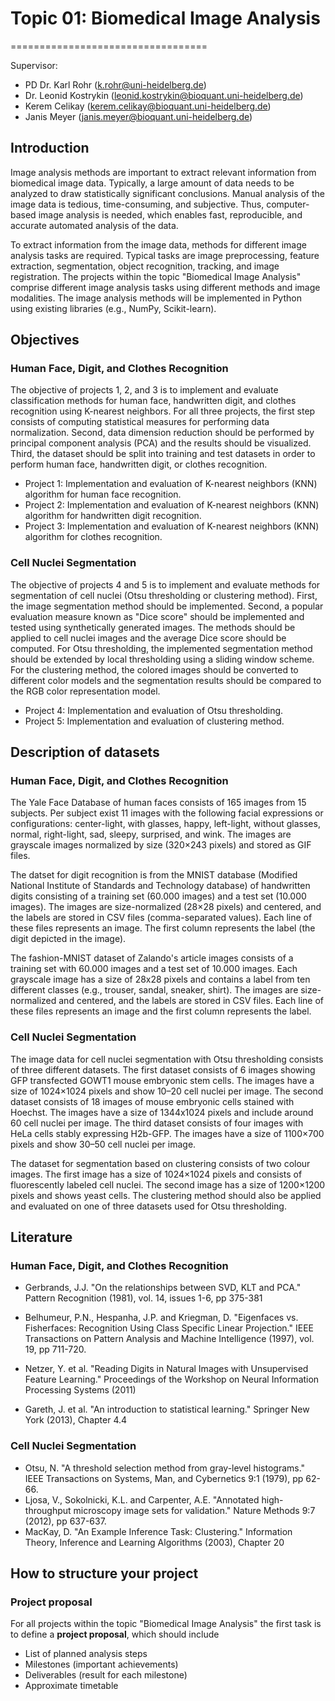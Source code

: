 # Topic 01: Biomedical Image Analysis
==================================



Supervisor: 

* PD Dr. Karl Rohr     (k.rohr@uni-heidelberg.de)
* Dr. Leonid Kostrykin (leonid.kostrykin@bioquant.uni-heidelberg.de)
* Kerem Celikay        (kerem.celikay@bioquant.uni-heidelberg.de)
* Janis Meyer          (janis.meyer@bioquant.uni-heidelberg.de)



## Introduction



Image analysis methods are important to extract relevant information from biomedical image data.
Typically, a large amount of data needs to be analyzed to draw statistically significant conclusions.
Manual analysis of the image data is tedious, time-consuming, and subjective.
Thus, computer-based image analysis is needed, which enables fast, reproducible, and accurate automated analysis of the data.

To extract information from the image data, methods for different image analysis tasks are required. Typical tasks are image preprocessing, feature extraction, segmentation, object recognition, tracking, and image registration. The projects within the topic "Biomedical Image Analysis" comprise different image analysis tasks using different methods and image modalities. The image analysis methods will be implemented in Python using existing libraries (e.g., NumPy, Scikit-learn). 



## Objectives

### Human Face, Digit, and Clothes Recognition

The objective of projects 1, 2, and 3 is to implement and evaluate classification methods for human face, handwritten digit, and clothes recognition using K-nearest neighbors. For all three projects, the first step consists of computing statistical measures for performing data normalization. Second, data dimension reduction should be performed by principal component analysis (PCA) and the results should be visualized. Third, the dataset should be split into training and test datasets in order to perform human face, handwritten digit, or clothes recognition.   

* Project 1: Implementation and evaluation of K-nearest neighbors (KNN) algorithm for human face recognition. 
* Project 2: Implementation and evaluation of K-nearest neighbors (KNN) algorithm for handwritten digit recognition. 
* Project 3: Implementation and evaluation of K-nearest neighbors (KNN) algorithm for clothes recognition. 

### Cell Nuclei Segmentation

The objective of projects 4 and 5 is to implement and evaluate methods for segmentation of cell nuclei (Otsu thresholding or clustering method). First, the image segmentation method should be implemented. Second, a popular evaluation measure known as "Dice score" should be implemented and tested using synthetically generated images. The methods should be applied to cell nuclei images and the average Dice score should be computed. For Otsu thresholding, the implemented segmentation method should be extended by local thresholding using a sliding window scheme. For the clustering method, the colored images should be converted to different color models and the segmentation results should be compared to the RGB color representation model.  

* Project 4: Implementation and evaluation of Otsu thresholding.
* Project 5: Implementation and evaluation of clustering method.  


## Description of datasets


### Human Face, Digit, and Clothes Recognition


The Yale Face Database of human faces consists of 165 images from 15 subjects. Per subject exist 11 images with the following facial expressions or configurations: center-light, with glasses, happy, left-light, without glasses, normal, right-light, sad, sleepy, surprised, and wink. The images are grayscale images normalized by size (320×243 pixels) and stored as GIF files.

The datset for digit recognition is from the MNIST database (Modified National Institute of Standards and Technology database) of handwritten digits consisting of a training set (60.000 images) and a test set (10.000 images). The images are size-normalized (28×28 pixels) and centered, and the labels are stored in CSV files (comma-separated values). Each line of these files represents an image. The first column represents the label (the digit depicted in the image).

The fashion-MNIST dataset of Zalando's article images consists of a training set with 60.000 images and a test set of 10.000 images. Each grayscale image has a size of 28x28 pixels and contains a label from ten different classes (e.g., trouser, sandal, sneaker, shirt). The images are size-normalized and centered, and the labels are stored in CSV files. Each line of these files represents an image and the first column represents the label. 

### Cell Nuclei Segmentation

The image data for cell nuclei segmentation with Otsu thresholding consists of three different datasets. The first dataset consists of 6 images showing GFP transfected GOWT1 mouse embryonic stem cells. The images have a size of 1024×1024 pixels and show 10–20 cell nuclei per image. The second dataset consists of 18 images of mouse embryonic cells stained with Hoechst. The images have a size of 1344x1024 pixels and include around 60 cell nuclei per image. The third dataset consists of four images with HeLa cells stably expressing H2b-GFP. The images have a size of 1100×700 pixels and show 30–50 cell nuclei per image.

 
The dataset for segmentation based on clustering consists of two colour images. The first image has a size of 1024×1024 pixels and consists of fluorescently labeled cell nuclei. The second image has a size of 1200×1200 pixels and shows yeast cells. The clustering method should also be applied and evaluated on one of three datasets used for Otsu thresholding.  

## Literature 



### Human Face, Digit, and Clothes Recognition

* Gerbrands, J.J. "On the relationships between SVD, KLT and PCA." Pattern Recognition (1981), vol. 14, issues 1-6, pp 375-381

* Belhumeur, P.N., Hespanha, J.P. and Kriegman, D. "Eigenfaces vs. Fisherfaces: Recognition Using Class Specific Linear Projection." IEEE Transactions on Pattern Analysis and Machine Intelligence (1997), vol. 19, pp 711-720.

* Netzer, Y. et al. "Reading Digits in Natural Images with Unsupervised Feature Learning." Proceedings of the Workshop on Neural Information Processing Systems (2011)

* Gareth, J. et al. "An introduction to statistical learning." Springer New York (2013), Chapter 4.4

### Cell Nuclei Segmentation

* Otsu, N. "A threshold selection method from gray-level histograms." IEEE Transactions on Systems, Man, and Cybernetics 9:1 (1979), pp 62-66.
* Ljosa, V., Sokolnicki, K.L. and Carpenter, A.E. "Annotated high-throughput microscopy image sets for validation." Nature Methods 9:7 (2012), pp 637-637.
* MacKay, D. "An Example Inference Task: Clustering." Information Theory, Inference and Learning Algorithms (2003), Chapter 20


## How to structure your project

### Project proposal

For all projects within the topic "Biomedical Image Analysis" the first task 
is to define a **project proposal**, which should include

* List of planned analysis steps
* Milestones (important achievements)
* Deliverables (result for each milestone)
* Approximate timetable



